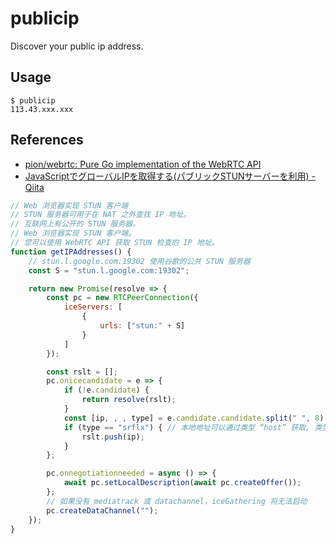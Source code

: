 # publicip

Discover your public ip address.

## Usage

```
$ publicip
113.43.xxx.xxx
```

## References

* [pion/webrtc: Pure Go implementation of the WebRTC API](https://github.com/pion/webrtc)
* [JavaScriptでグローバルIPを取得する(パブリックSTUNサーバーを利用) - Qiita](https://qiita.com/azechi/items/1a7832e346f42402cca6)

```js
// Web 浏览器实现 STUN 客户端
// STUN 服务器可用于在 NAT 之外查找 IP 地址。
// 互联网上有公开的 STUN 服务器。
// Web 浏览器实现 STUN 客户端。
// 您可以使用 WebRTC API 获取 STUN 检查的 IP 地址。
function getIPAddresses() {
    // stun.l.google.com:19302 使用谷歌的公共 STUN 服务器 
    const S = "stun.l.google.com:19302";

    return new Promise(resolve => {
        const pc = new RTCPeerConnection({
            iceServers: [
                {
                    urls: ["stun:" + S]
                }
            ]
        });

        const rslt = [];
        pc.onicecandidate = e => {
            if (!e.candidate) {
                return resolve(rslt);
            }
            const [ip, , , type] = e.candidate.candidate.split(" ", 8).slice(4);
            if (type == "srflx") { // 本地地址可以通过类型 “host” 获取, 类型 “srflx” 表示服务器自反
                rslt.push(ip);
            }
        };

        pc.onnegotiationneeded = async () => {
            await pc.setLocalDescription(await pc.createOffer());
        };
        // 如果没有 mediatrack 或 datachannel，iceGathering 将无法启动
        pc.createDataChannel("");
    });
}
```
